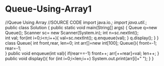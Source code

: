 # Queue-Using-Array1
//Queue Using Array
//SOURCE CODE
import java.io.*;
import java.util.*;
public class Solution {
    public static void main(String[] args) {
        Queue q=new Queue();
        Scanner sc= new Scanner(System.in);
        int n=sc.nextInt();        
        int val;
        for(int i=0;i<n;i++){
            val=sc.nextInt();
            q.enqueue(val);
        }
        q.display();
    }
}
class Queue{
    int front,rear, len=0;
    int arr[]=new int[100];
    Queue(){
        front=-1;
        rear=-1;        
    }
    public void enqueue(int val){
        if(rear==-1)
            front++;
        arr[++rear]=val;
        len++;
    }
    public void display(){
        for (int i=0;i<len;i++)
            System.out.print(arr[i]+" ");
    }
}

